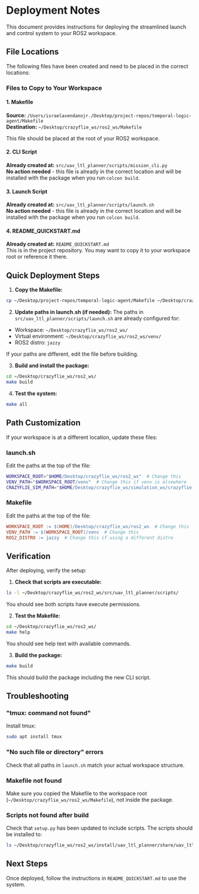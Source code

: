 # Deployment Notes

This document provides instructions for deploying the streamlined launch and control system to your ROS2 workspace.

## File Locations

The following files have been created and need to be placed in the correct locations:

### Files to Copy to Your Workspace

#### 1. Makefile
**Source:** `/Users/israelavendanojr./Desktop/project-repos/temporal-logic-agent/Makefile`  
**Destination:** `~/Desktop/crazyflie_ws/ros2_ws/Makefile`

This file should be placed at the root of your ROS2 workspace.

#### 2. CLI Script
**Already created at:** `src/uav_ltl_planner/scripts/mission_cli.py`  
**No action needed** - this file is already in the correct location and will be installed with the package when you run `colcon build`.

#### 3. Launch Script
**Already created at:** `src/uav_ltl_planner/scripts/launch.sh`  
**No action needed** - this file is already in the correct location and will be installed with the package when you run `colcon build`.

#### 4. README_QUICKSTART.md
**Already created at:** `README_QUICKSTART.md`  
This is in the project repository. You may want to copy it to your workspace root or reference it there.

## Quick Deployment Steps

1. **Copy the Makefile:**
```bash
cp ~/Desktop/project-repos/temporal-logic-agent/Makefile ~/Desktop/crazyflie_ws/ros2_ws/Makefile
```

2. **Update paths in launch.sh (if needed):**
The paths in `src/uav_ltl_planner/scripts/launch.sh` are already configured for:
- Workspace: `~/Desktop/crazyflie_ws/ros2_ws/`
- Virtual environment: `~/Desktop/crazyflie_ws/ros2_ws/venv/`
- ROS2 distro: `jazzy`

If your paths are different, edit the file before building.

3. **Build and install the package:**
```bash
cd ~/Desktop/crazyflie_ws/ros2_ws/
make build
```

4. **Test the system:**
```bash
make all
```

## Path Customization

If your workspace is at a different location, update these files:

### launch.sh
Edit the paths at the top of the file:
```bash
WORKSPACE_ROOT="$HOME/Desktop/crazyflie_ws/ros2_ws"  # Change this
VENV_PATH="$WORKSPACE_ROOT/venv"  # Change this if venv is elsewhere
CRAZYFLIE_SIM_PATH="$HOME/Desktop/crazyflie_ws/simulation_ws/crazyflie-simulation/simulator_files/gazebo"  # Change this
```

### Makefile
Edit the paths at the top of the file:
```makefile
WORKSPACE_ROOT := $(HOME)/Desktop/crazyflie_ws/ros2_ws  # Change this
VENV_PATH := $(WORKSPACE_ROOT)/venv  # Change this
ROS2_DISTRO := jazzy  # Change this if using a different distro
```

## Verification

After deploying, verify the setup:

1. **Check that scripts are executable:**
```bash
ls -l ~/Desktop/crazyflie_ws/ros2_ws/src/uav_ltl_planner/scripts/
```

You should see both scripts have execute permissions.

2. **Test the Makefile:**
```bash
cd ~/Desktop/crazyflie_ws/ros2_ws/
make help
```

You should see help text with available commands.

3. **Build the package:**
```bash
make build
```

This should build the package including the new CLI script.

## Troubleshooting

### "tmux: command not found"
Install tmux:
```bash
sudo apt install tmux
```

### "No such file or directory" errors
Check that all paths in `launch.sh` match your actual workspace structure.

### Makefile not found
Make sure you copied the Makefile to the workspace root (`~/Desktop/crazyflie_ws/ros2_ws/Makefile`), not inside the package.

### Scripts not found after build
Check that `setup.py` has been updated to include scripts. The scripts should be installed to:
```bash
ls ~/Desktop/crazyflie_ws/ros2_ws/install/uav_ltl_planner/share/uav_ltl_planner/scripts/
```

## Next Steps

Once deployed, follow the instructions in `README_QUICKSTART.md` to use the system.

